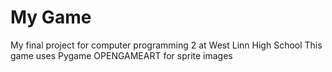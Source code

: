# My Game
My final project for computer programming 2 at West Linn High School
This game uses Pygame
OPENGAMEART for sprite images
